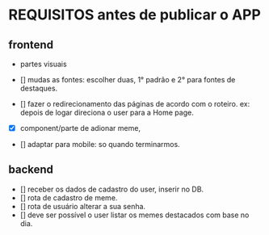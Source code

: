 # REQUISITOS antes de publicar o APP

## frontend

- partes visuais

- [] mudas as fontes: escolher duas, 1° padrão e 2° para fontes de destaques.
- [] fazer o redirecionamento das páginas de acordo com o roteiro. ex: depois de logar direciona o user para a Home page.
- [x] component/parte de adionar meme,
- [] adaptar para mobile: so quando terminarmos.

## backend

- [] receber os dados de cadastro do user, inserir no DB.
- [] rota de cadastro de meme.
- [] rota de usuário alterar a sua senha.
- [] deve ser possível o user listar os memes destacados com base no dia.
